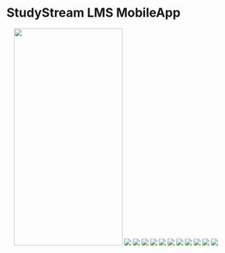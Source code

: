 # StudyStream LMS MobileApp

<p align="center">
  
<img src="Images/1.png" width="250" height="500">
<img src="Images/2.png" width="fix" height="fix">
<img src="Images/3.png" width="fix" height="fix">
<img src="Images/4.png" width="fix" height="fix">
<img src="Images/5.png" width="fix" height="fix">
<img src="Images/6.png" width="fix" height="fix">
<img src="Images/7.png" width="fix" height="fix">
<img src="Images/8.png" width="fix" height="fix">
<img src="Images/9.png" width="fix" height="fix">
<img src="Images/10.png" width="fix" height="fix">
<img src="Images/11.png" width="fix" height="fix">
<img src="Images/13.png" width="fix" height="fix">


</p>
